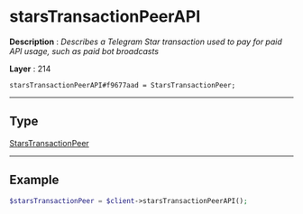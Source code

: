 # starsTransactionPeerAPI

**Description** : *Describes a Telegram Star transaction used to pay for paid API usage, such as paid bot broadcasts*

**Layer** : 214

```tl
starsTransactionPeerAPI#f9677aad = StarsTransactionPeer;
```

---

## Type

[StarsTransactionPeer](type/StarsTransactionPeer)

---

## Example

```php
$starsTransactionPeer = $client->starsTransactionPeerAPI();
```